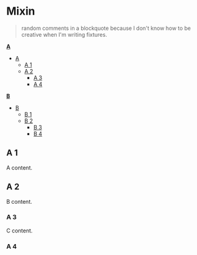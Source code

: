 # Mixin

> random comments in a blockquote because I don't know how to be creative when I'm writing fixtures.

**[A](fixtures/a.md)**

- [A](fixtures/a.md/#a)
  * [A 1](fixtures/a.md/#a-1)
  * [A 2](fixtures/a.md/#a-2)
    + [A 3](fixtures/a.md/#a-3)
    + [A 4](fixtures/a.md/#a-4)

**[B](fixtures/b.md)**

- [B](fixtures/b.md/#b)
  * [B 1](fixtures/b.md/#b-1)
  * [B 2](fixtures/b.md/#b-2)
    + [B 3](fixtures/b.md/#b-3)
    + [B 4](fixtures/b.md/#b-4)


## A 1

A content.

## A 2

B content.

### A 3

C content.

### A 4
